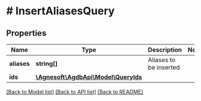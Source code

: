 # # InsertAliasesQuery

## Properties

Name | Type | Description | Notes
------------ | ------------- | ------------- | -------------
**aliases** | **string[]** | Aliases to be inserted |
**ids** | [**\Agnesoft\AgdbApi\Model\QueryIds**](QueryIds.md) |  |

[[Back to Model list]](../../README.md#models) [[Back to API list]](../../README.md#endpoints) [[Back to README]](../../README.md)
